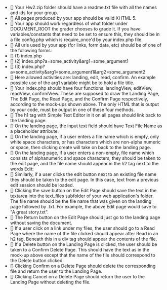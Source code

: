 - [] Your Hw2.zip folder should have a readme.txt file with all the names and ids for your group.
- [] All pages produced by your app should be valid XHTML 5.
- [] Your app should work regardless of what folder under DOCUMENT_ROOT the grader chooses to grade it. If you have variables/constants that need to be set to ensure this, they should be in a file config.php which is require_once'd by your index.php file.
- [] All urls used by your app (for links, form data, etc) should be of one of the following forms:
- [] (1) index.php
- [] (2) index.php?a=some_activity&arg1=some_argument1
- [] (3) index.php?a=some_activity&arg1=some_argument1&arg2=some_argument2
- [] Here allowed activities are: landing, edit, read, confirm. An example possible use of the arg1 variable might be to hold a file title.
- [] Your index.php should have four functions: landingView, editView, readView, confirmView. These are supposed to draw the Landing Page, The Edit Page, the Read Page, and the Confirm Page respectively, according to the mock-ups shown above. The only HTML that is output by your code, must be output in one of these four methods.
- [] The h1 tag with Simple Text Editor in it on all pages should link back to the landing page.
- [] On the landing page, the input text field should have Text File Name as a placeholder attribute.
- [] On the landing page, if a user enters a file name which is empty, only white space characters, or has characters which are non-alpha numeric or space, then clicking create will take on back to the landing page.
- [] On the landing page, if a user enters a non-empty, file name which consists of alphanumeric and space characters, they should be taken to the edit page, and the file name should appear in the h2 tag next to the words Edit:
- [] Similarly, if a user clicks the edit button next to an existing file name they should be taken to the edit page. In this case, text from a previous edit session should be loaded.
- [] Clicking the save button on the Edit Page should save the text in the textarea into the text_files subfolder of your web application's folder. The file name should be the file name that was given on the landing page followed by .txt. For example, the above Edit page would save to "A great story.txt".
- [] The Return button on the Edit Page should just go to the landing page without saving the document.
- [] If a user click on a link under my files, the user should go to a Read Page where the name of the file clicked should appear after Read in an h2 tag. Beneath this in a div tag should appear the contents of the file.
- [] If a Delete button on the Landing Page is clicked, the user should be taken to a Confirm Delete Page. This should have the text as in the mock-up above except that the name of the file should correspond to the Delete button clicked.
- [] Clicking Confirm on a Delete Page should delete the corresponding file and return the user to the Landing Page.
- [] Clicking Cancel on a Delete Page should return the user to the Landing Page without deleting the file.
